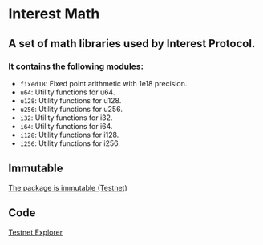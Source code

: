 # Interest Math

## A set of math libraries used by Interest Protocol.

### It contains the following modules:

-   `fixed18`: Fixed point arithmetic with 1e18 precision.
-   `u64`: Utility functions for u64.
-   `u128`: Utility functions for u128.
-   `u256`: Utility functions for u256.
-   `i32`: Utility functions for i32.
-   `i64`: Utility functions for i64.
-   `i128`: Utility functions for i128.
-   `i256`: Utility functions for i256.

## Immutable

[The package is immutable (Testnet)](https://testnet.suivision.xyz/txblock/Fsui57CMhxrgHFvHdVFmgqNXRG53FUCGyJzci7K1Ru96)

## Code

[Testnet Explorer](https://testnet.suivision.xyz/package/0x1a56fe5edcf04c318859b0ebf121ca4cb267b24f1b7e6b5a74e51895477b23b3?tab=Code)
